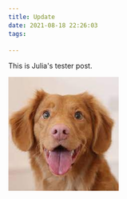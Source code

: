 ```yaml
---
title: Update
date: 2021-08-18 22:26:03
tags: 

---
```


This is Julia's tester post.

![First photo](Unknown.jpeg)

